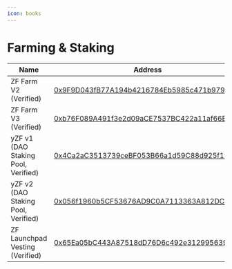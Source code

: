 ```yaml
---
icon: books
---
```


# Farming & Staking

<table data-full-width="false"><thead><tr><th>Name</th><th>Address</th><th>Owner</th></tr></thead><tbody><tr><td>ZF Farm V2 (Verified)</td><td><a href="https://era.zksync.network/address/0x9F9D043fB77A194b4216784Eb5985c471b979D67#code">0x9F9D043fB77A194b4216784Eb5985c471b979D67</a></td><td><a href="https://era.zksync.network/address/0xcE043a95f415D7873585E92904ea11955Ba38fE5#code">Timelock Core 24 hours</a></td></tr><tr><td>ZF Farm V3 (Verified) </td><td><a href="https://era.zksync.network/address/0xb76F089A491f3e2d09aCE7537BC422a11af66B0B#code">0xb76F089A491f3e2d09aCE7537BC422a11af66B0B</a></td><td><a href="https://app.safe.global/settings/setup?safe=zksync:0x0D64C4eb0547C1F51b78Fb1A53583dC9042238C0">Multisig Core Wallet</a></td></tr><tr><td>yZF v1 (DAO Staking Pool, Verified)</td><td><a href="https://era.zksync.network/address/0x4Ca2aC3513739ceBF053B66a1d59C88d925f1987#code">0x4Ca2aC3513739ceBF053B66a1d59C88d925f1987</a></td><td><a href="https://app.safe.global/settings/setup?safe=zksync:0x0D64C4eb0547C1F51b78Fb1A53583dC9042238C0">Multisig Core Wallet</a></td></tr><tr><td>yZF v2 (DAO Staking Pool, Verified)</td><td><a href="https://era.zksync.network/address/0x056f1960b5CF53676AD9C0A7113363A812DC0c8e#code">0x056f1960b5CF53676AD9C0A7113363A812DC0c8e</a></td><td><a href="https://era.zksync.network/address/0x97F03B2F6246Da8ff336f37ad3b047f7C3f74E59#code">Timelock Core 48 hours</a></td></tr><tr><td>ZF Launchpad Vesting (Verified)</td><td><a href="https://era.zksync.network/address/0x65Ea05bC443A87518dD76D6c492e31299563987b#code">0x65Ea05bC443A87518dD76D6c492e31299563987b</a></td><td><a href="https://app.safe.global/settings/setup?safe=zksync:0x0D64C4eb0547C1F51b78Fb1A53583dC9042238C0">Multisig Core Wallet</a></td></tr></tbody></table>

